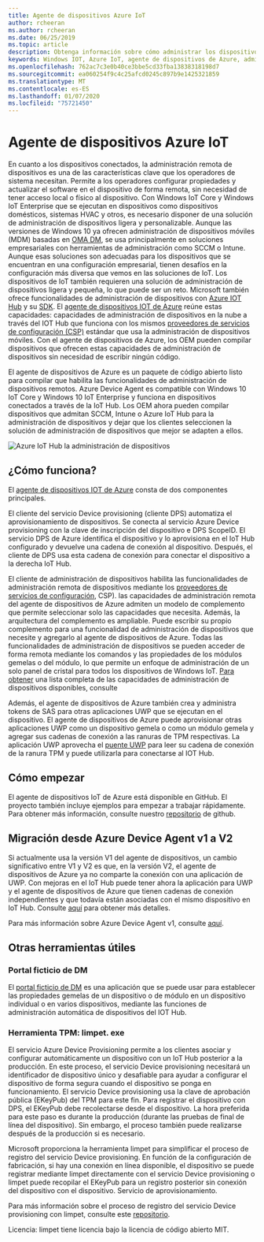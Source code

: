 ```yaml
---
title: Agente de dispositivos Azure IoT
author: rcheeran
ms.author: rcheeran
ms.date: 06/25/2019
ms.topic: article
description: Obtenga información sobre cómo administrar los dispositivos con el agente de dispositivos IoT de Azure en Windows IoT.
keywords: Windows IOT, Azure IoT, agente de dispositivos de Azure, administración de dispositivos, administración remota
ms.openlocfilehash: 762ac7c3e0b40ce3bbe5cd33fba13838318198d7
ms.sourcegitcommit: ea060254f9c4c25afcd0245c897b9e1425321859
ms.translationtype: MT
ms.contentlocale: es-ES
ms.lasthandoff: 01/07/2020
ms.locfileid: "75721450"
---
```

# <a name="azure-iot-device-agent"></a>Agente de dispositivos Azure IoT

En cuanto a los dispositivos conectados, la administración remota de dispositivos es una de las características clave que los operadores de sistema necesitan. Permite a los operadores configurar propiedades y actualizar el software en el dispositivo de forma remota, sin necesidad de tener acceso local o físico al dispositivo. Con Windows IoT Core y Windows IoT Enterprise que se ejecutan en dispositivos como dispositivos domésticos, sistemas HVAC y otros, es necesario disponer de una solución de administración de dispositivos ligera y personalizable. Aunque las versiones de Windows 10 ya ofrecen administración de dispositivos móviles (MDM) basadas en [OMA DM](https://en.wikipedia.org/wiki/OMA_Device_Management), se usa principalmente en soluciones empresariales con herramientas de administración como SCCM o Intune. Aunque esas soluciones son adecuadas para los dispositivos que se encuentran en una configuración empresarial, tienen desafíos en la configuración más diversa que vemos en las soluciones de IoT. Los dispositivos de IoT también requieren una solución de administración de dispositivos ligera y pequeña, lo que puede ser un reto. Microsoft también ofrece funcionalidades de administración de dispositivos con [Azure IOT Hub](https://docs.microsoft.com/azure/iot-hub/iot-hub-device-management-overview) y su [SDK](https://docs.microsoft.com/azure/iot-hub/iot-hub-devguide-sdks). El [agente de dispositivos IOT de Azure](https://github.com/ms-iot/azure-client-tools/blob/master/docs/device-agent/device-agent.md) reúne estas capacidades: capacidades de administración de dispositivos en la nube a través del IOT Hub que funciona con los mismos [proveedores de servicios de configuración (CSP)](https://docs.microsoft.com/windows/client-management/mdm/configuration-service-provider-reference) estándar que usa la administración de dispositivos móviles. Con el agente de dispositivos de Azure, los OEM pueden compilar dispositivos que ofrecen estas capacidades de administración de dispositivos sin necesidad de escribir ningún código. 

El agente de dispositivos de Azure es un paquete de código abierto listo para compilar que habilita las funcionalidades de administración de dispositivos remotos. Azure Device Agent es compatible con Windows 10 IoT Core y Windows 10 IoT Enterprise y funciona en dispositivos conectados a través de la IoT Hub. Los OEM ahora pueden compilar dispositivos que admitan SCCM, Intune o Azure IoT Hub para la administración de dispositivos y dejar que los clientes seleccionen la solución de administración de dispositivos que mejor se adapten a ellos.   

![Azure IoT Hub la administración de dispositivos](../media/AzureIoTDM/azureDM.png)


## <a name="how-does-it-work"></a>¿Cómo funciona?

El [agente de dispositivos IOT de Azure](https://aka.ms/iot-core-azure-dm-client) consta de dos componentes principales. 

El cliente del servicio Device provisioning (cliente DPS) automatiza el aprovisionamiento de dispositivos. Se conecta al servicio Azure Device provisioning con la clave de inscripción del dispositivo e DPS ScopeID. El servicio DPS de Azure identifica el dispositivo y lo aprovisiona en el IoT Hub configurado y devuelve una cadena de conexión al dispositivo. Después, el cliente de DPS usa esta cadena de conexión para conectar el dispositivo a la derecha IoT Hub.  

El cliente de administración de dispositivos habilita las funcionalidades de administración remota de dispositivos mediante los [proveedores de servicios de configuración](https://msdn.microsoft.com/windows/hardware/commercialize/customize/mdm/configuration-service-provider-reference), CSP). las capacidades de administración remota del agente de dispositivos de Azure admiten un modelo de complemento que permite seleccionar solo las capacidades que necesita. Además, la arquitectura del complemento es ampliable. Puede escribir su propio complemento para una funcionalidad de administración de dispositivos que necesite y agregarlo al agente de dispositivos de Azure. Todas las funcionalidades de administración de dispositivos se pueden acceder de forma remota mediante los comandos y las propiedades de los módulos gemelas o del módulo, lo que permite un enfoque de administración de un solo panel de cristal para todos los dispositivos de Windows IoT. [Para obtener](https://github.com/ms-iot/azure-client-tools/blob/master/docs/device-agent/reference.md) una lista completa de las capacidades de administración de dispositivos disponibles, consulte

Además, el agente de dispositivos de Azure también crea y administra tokens de SAS para otras aplicaciones UWP que se ejecutan en el dispositivo. El agente de dispositivos de Azure puede aprovisionar otras aplicaciones UWP como un dispositivo gemela o como un módulo gemela y agregar sus cadenas de conexión a las ranuras de TPM respectivas. La aplicación UWP aprovecha el [puente UWP](https://github.com/ms-iot/azure-client-tools/blob/master/docs/device-agent/uwp-bridge.md) para leer su cadena de conexión de la ranura TPM y puede utilizarla para conectarse al IOT Hub. 

## <a name="how-to-get-started"></a>Cómo empezar

El agente de dispositivos IoT de Azure está disponible en GitHub. El proyecto también incluye ejemplos para empezar a trabajar rápidamente. Para obtener más información, consulte nuestro [repositorio](https://github.com/ms-iot/azure-client-tools/blob/master/docs/device-agent/device-agent.md) de github.

## <a name="migrating-from-azure-device-agent-v1-to-v2"></a>Migración desde Azure Device Agent v1 a V2
Si actualmente usa la versión V1 del agente de dispositivos, un cambio significativo entre V1 y V2 es que, en la versión V2, el agente de dispositivos de Azure ya no comparte la conexión con una aplicación de UWP. Con mejoras en el IoT Hub puede tener ahora la aplicación para UWP y el agente de dispositivos de Azure que tienen cadenas de conexión independientes y que todavía están asociadas con el mismo dispositivo en IoT Hub. Consulte [aquí](https://github.com/ms-iot/azure-client-tools/blob/master/docs/device-agent/migration-from-old-client.md) para obtener más detalles.

Para más información sobre Azure Device Agent v1, consulte [aquí](https://docs.microsoft.com/windows/iot-core/manage-your-device/azureiotdm).

## <a name="other-useful-tools"></a>Otras herramientas útiles 
### <a name="dm-mock-portal"></a>Portal ficticio de DM
El [portal ficticio de DM](https://github.com/ms-iot/azure-client-tools/blob/master/docs/dm-mock-portal/dm-mock-portal.md) es una aplicación que se puede usar para establecer las propiedades gemelas de un dispositivo o de módulo en un dispositivo individual o en varios dispositivos, mediante las funciones de administración automática de dispositivos del IOT Hub. 

### <a name="tpm-tool---limpetexe"></a>Herramienta TPM: limpet. exe
El servicio Azure Device Provisioning permite a los clientes asociar y configurar automáticamente un dispositivo con un IoT Hub posterior a la producción. En este proceso, el servicio Device provisioning necesitará un identificador de dispositivo único y desafiable para ayudar a configurar el dispositivo de forma segura cuando el dispositivo se ponga en funcionamiento. El servicio Device provisioning usa la clave de aprobación pública (EKeyPub) del TPM para este fin. Para registrar el dispositivo con DPS, el EKeyPub debe recolectarse desde el dispositivo. La hora preferida para este paso es durante la producción (durante las pruebas de final de línea del dispositivo). Sin embargo, el proceso también puede realizarse después de la producción si es necesario.  

Microsoft proporciona la herramienta limpet para simplificar el proceso de registro del servicio Device provisioning. En función de la configuración de fabricación, si hay una conexión en línea disponible, el dispositivo se puede registrar mediante limpet directamente con el servicio Device provisioning o limpet puede recopilar el EKeyPub para un registro posterior sin conexión del dispositivo con el dispositivo. Servicio de aprovisionamiento.

Para más información sobre el proceso de registro del servicio Device provisioning con limpet, consulte este [repositorio](https://github.com/ms-iot/azure-client-tools/blob/master/docs/limpet/limpet.md).

Licencia: limpet tiene licencia bajo la licencia de código abierto MIT. 
